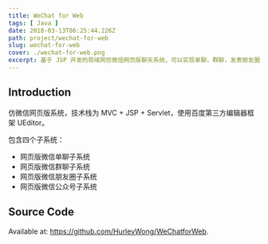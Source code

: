```yaml
---
title: WeChat for Web
tags: [ Java ]
date: 2018-03-13T06:25:44.226Z
path: project/wechat-for-web
slug: wechat-for-web
cover: ./wechat-for-web.png
excerpt: 基于 JSP 开发的局域网仿微信网页版聊天系统，可以实现单聊，群聊，发表朋友圈，发表公众号文章等功能。
---
```


## Introduction

仿微信网页版系统，技术栈为 MVC + JSP + Servlet，使用百度第三方编辑器框架 UEditor。

包含四个子系统：
* 网页版微信单聊子系统
* 网页版微信群聊子系统
* 网页版微信朋友圈子系统
* 网页版微信公众号子系统

## Source Code

Available at: https://github.com/HurleyWong/WeChatforWeb.